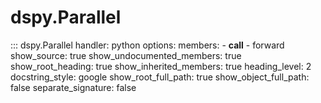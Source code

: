 # dspy.Parallel

::: dspy.Parallel
    handler: python
    options:
        members:
            - __call__
            - forward
        show_source: true
        show_undocumented_members: true
        show_root_heading: true
        show_inherited_members: true
        heading_level: 2
        docstring_style: google
        show_root_full_path: true
        show_object_full_path: false
        separate_signature: false
